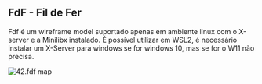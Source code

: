 ## FdF - Fil de Fer

Fdf é um wireframe model suportado apenas em ambiente linux com o X-server e a Minilibx instalado.
É possível utilizar em WSL2, é necessário instalar um X-Server para windows se for windows 10, mas se for o W11 não precisa.

![42.fdf map](/maps/42_map.png)

